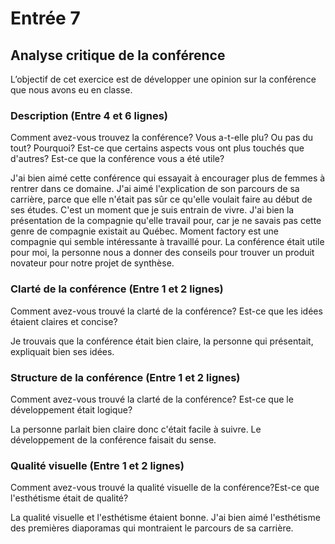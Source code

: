 # Entrée 7
## Analyse critique de la conférence

L’objectif de cet exercice est de développer une opinion sur la conférence que nous avons eu en classe. 

### Description (Entre 4 et 6 lignes)
Comment avez-vous trouvez la conférence? Vous a-t-elle plu? Ou pas du tout? Pourquoi? Est-ce que certains aspects vous ont plus touchés que d'autres? Est-ce que la conférence vous a été utile?

J'ai bien aimé cette conférence qui essayait à encourager plus de femmes à rentrer dans ce domaine. J'ai aimé l'explication de son parcours de sa carrière, parce que elle n'était pas sûr ce qu'elle voulait faire au début de ses études. C'est un moment que je suis entrain de vivre. J'ai bien la présentation de la compagnie qu'elle travail pour, car je ne savais pas cette genre de compagnie existait au Québec. Moment factory est une compagnie qui semble intéressante à travaillé pour. La conférence était utile pour moi, la personne nous a donner des conseils pour trouver un produit novateur pour notre projet de synthèse.

### Clarté de la conférence (Entre 1 et 2 lignes)
Comment avez-vous trouvé la clarté de la conférence? Est-ce que les idées étaient claires et concise?

Je trouvais que la conférence était bien claire, la personne qui présentait, expliquait bien ses idées.

### Structure de la conférence (Entre 1 et 2 lignes)
Comment avez-vous trouvé la clarté de la conférence? Est-ce que le développement était logique?

La personne parlait bien claire donc c'était facile à suivre. Le développement de la conférence faisait du sense.

### Qualité visuelle (Entre 1 et 2 lignes)
Comment avez-vous trouvé la qualité visuelle de la conférence?Est-ce que l'esthétisme était de qualité?

La qualité visuelle et l'esthétisme étaient bonne. J'ai bien aimé l'esthétisme des premières diaporamas qui montraient le parcours de sa carrière. 


